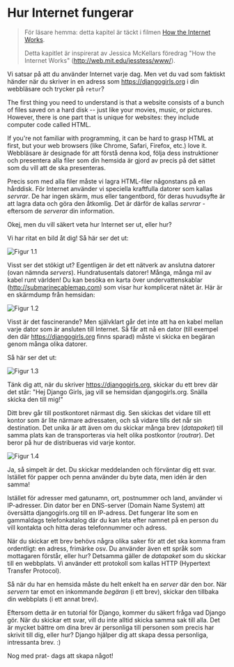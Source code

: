 # Hur Internet fungerar

> För läsare hemma: detta kapitel är täckt i filmen [How the Internet Works](https://www.youtube.com/watch?v=oM9yAA09wdc).
> 
> Detta kapitlet är inspirerat av Jessica McKellars föredrag "How the Internet Works" (http://web.mit.edu/jesstess/www/).

Vi satsar på att du använder Internet varje dag. Men vet du vad som faktiskt händer när du skriver in en adress som https://djangogirls.org i din webbläsare och trycker på `retur`?

The first thing you need to understand is that a website consists of a bunch of files saved on a hard disk -- just like your movies, music, or pictures. However, there is one part that is unique for websites: they include computer code called HTML.

If you're not familiar with programming, it can be hard to grasp HTML at first, but your web browsers (like Chrome, Safari, Firefox, etc.) love it. Webbläsare är designade för att förstå denna kod, följa dess instruktioner och presentera alla filer som din hemsida är gjord av precis på det sättet som du vill att de ska presenteras.

Precis som med alla filer måste vi lagra HTML-filer någonstans på en hårddisk. För Internet använder vi speciella kraftfulla datorer som kallas *servrar*. De har ingen skärm, mus eller tangentbord, för deras huvudsyfte är att lagra data och göra den åtkomlig. Det är därför de kallas *servrar* - eftersom de *serverar* din information.

Okej, men du vill säkert veta hur Internet ser ut, eller hur?

Vi har ritat en bild åt dig! Så här ser det ut:

![Figur 1.1](images/internet_1.png)

Visst ser det stökigt ut? Egentligen är det ett nätverk av anslutna datorer (ovan nämnda *servers*). Hundratusentals datorer! Många, många mil av kabel runt världen! Du kan besöka en karta över undervattenskablar (http://submarinecablemap.com) som visar hur komplicerat nätet är. Här är en skärmdump från hemsidan:

![Figur 1.2](images/internet_3.png)

Visst är det fascinerande? Men självklart går det inte att ha en kabel mellan varje dator som är ansluten till Internet. Så får att nå en dator (till exempel den där https://djangogirls.org finns sparad) måste vi skicka en begäran genom många olika datorer.

Så här ser det ut:

![Figur 1.3](images/internet_2.png)

Tänk dig att, när du skriver https://djangogirls.org, skickar du ett brev där det står: "Hej Django Girls, jag vill se hemsidan djangogirls.org. Snälla skicka den till mig!"

Ditt brev går till postkontoret närmast dig. Sen skickas det vidare till ett kontor som är lite närmare adressaten, och så vidare tills det når sin destination. Det unika är att även om du skickar många brev (*datapaket*) till samma plats kan de transporteras via helt olika postkontor (*routrar*). Det beror på hur de distribueras vid varje kontor.

![Figur 1.4](images/internet_4.png)

Ja, så simpelt är det. Du skickar meddelanden och förväntar dig ett svar. Istället för papper och penna använder du byte data, men idén är den samma!

Istället för adresser med gatunamn, ort, postnummer och land, använder vi IP-adresser. Din dator ber en DNS-server (Domain Name System) att översätta djangogirls.org till en IP-adress. Det fungerar lite som en gammaldags telefonkatalog där du kan leta efter namnet på en person du vill kontakta och hitta deras telefonnummer och adress.

När du skickar ett brev behövs några olika saker för att det ska komma fram ordentligt: en adress, frimärke osv. Du använder även ett språk som mottagaren förstår, eller hur? Detsamma gäller de *datapaket* som du skickar till en webbplats. Vi använder ett protokoll som kallas HTTP (Hypertext Transfer Protocol).

Så när du har en hemsida måste du helt enkelt ha en *server* där den bor. När *servern* tar emot en inkommande *begäran* (i ett brev), skickar den tillbaka din webbplats (i ett annat brev).

Eftersom detta är en tutorial för Django, kommer du säkert fråga vad Django gör. När du skickar ett svar, vill du inte alltid skicka samma sak till alla. Det är mycket bättre om dina brev är personliga till personen som precis har skrivit till dig, eller hur? Django hjälper dig att skapa dessa personliga, intressanta brev. :)

Nog med prat- dags att skapa något!